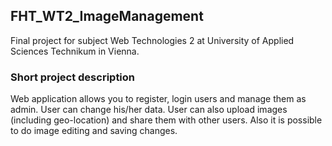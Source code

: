## FHT_WT2_ImageManagement

Final project for subject Web Technologies 2 at University of Applied Sciences Technikum in Vienna.

### Short project description
Web application allows you to register, login users and manage them as admin. User can change his/her data. 
User can also upload images (including geo-location) and share them with other users. 
Also it is possible to do image editing and saving changes.